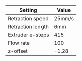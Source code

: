 
| Setting               | Value  |
|-----------------------|--------|
| Retraction speed      | 25mm/s |
| Retraction length     | 6mm    |
| Extruder e-steps      | 415    |
| Flow rate             | 100    |
| z-offset              | -1.28  |
